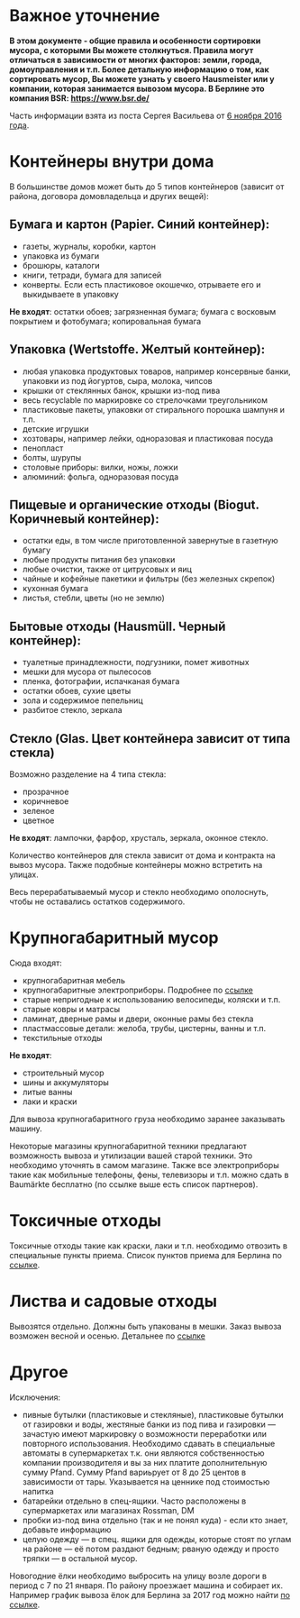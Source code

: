 # Важное уточнение

**В этом документе - общие правила и особенности сортировки мусора, с которыми Вы можете столкнуться. Правила могут отличаться в зависимости от многих факторов: земли, города, домоуправления и т.п. Более детальную информацию о том, как сортировать мусор, Вы можете узнать у своего Hausmeister или у компании, которая занимается вывозом мусора. В Берлине это компания BSR: https://www.bsr.de/**

Часть информации взята из поста Сергея Васильева от [6 ноября 2016 года](https://www.facebook.com/sergey.vasilyev/posts/10205938874269863).

# Контейнеры внутри дома

В большинстве домов может быть до 5 типов контейнеров (зависит от района, договора домовладельца и других вещей):
## Бумага и картон (Papier. Синий контейнер):
  * газеты, журналы, коробки, картон
  * упаковка из бумаги
  * брошюры, каталоги
  * книги, тетради, бумага для записей
  * конверты. Если есть пластиковое окошечко, отрываете его и выкидываете в упаковку

**Не входят**: остатки обоев; загрязненная бумага; бумага с восковым покрытием и фотобумага; копировальная бумага

## Упаковка (Wertstoffe. Желтый контейнер):
  * любая упаковка продуктовых товаров, например консервные банки, упаковки из под йогуртов, сыра, молока, чипсов
  * крышки от стеклянных банок, крышки из-под пива
  * весь recyclable по маркировке со стрелочками треугольником
  * пластиковые пакеты, упаковки от стирального порошка шампуня и т.п.
  * детские игрушки
  * хозтовары, например лейки, одноразовая и пластиковая посуда
  * пенопласт
  * болты, шурупы
  * столовые приборы: вилки, ножы, ложки
  * алюминий: фольга, одноразовая посуда

## Пищевые и органические отходы (Biogut. Коричневый контейнер):
  * остатки еды, в том числе приготовленной завернутые в газетную бумагу
  * любые продукты питания без упаковки
  * любые очистки, также от цитрусовых и яиц
  * чайные и кофейные пакетики и фильтры (без железных скрепок)
  * кухонная бумага
  * листья, стебли, цветы (но не землю)

## Бытовые отходы (Hausmüll. Черный контейнер):
  * туалетные принадлежности, подгузники, помет животных
  * мешки для мусора от пылесосов
  * пленка, фотографии, испачканая бумага
  * остатки обоев, сухие цветы
  * зола и содержимое пепельниц
  * разбитое стекло, зеркала

## Стекло (Glas. Цвет контейнера зависит от типа стекла)

Возможно разделение на 4 типа стекла:
  * прозрачное
  * коричневое
  * зеленое
  * цветное

**Не входят**: лампочки, фарфор, хрусталь, зеркала, оконное стекло.

Количество контейнеров для стекла зависит от дома и контракта на вывоз мусора. Также подобные контейнеры можно встретить на улицах.

Весь перерабатываемый мусор и стекло необходимо ополоснуть, чтобы не оставались остатков содержимого.

# Крупногабаритный мусор

Сюда входят:
* крупногабаритная мебель
* крупногабаритные электроприборы. Подробнее по [ссылке](https://www.bsr.de/elektrogeraete-20292.php)
* старые непригодные к использованию велосипеды, коляски и т.п.
* старые ковры и матрасы
* ламинат, дверные рамы и двери, оконные рамы без стекла
* пластмассовые детали: желоба, трубы, цистерны, ванны и т.п.
* текстильные отходы

**Не входят**:
* строительный мусор
* шины и аккумуляторы
* литые ванны
* лаки и краски

Для вывоза крупногабаритного груза необходимо заранее заказывать машину.

Некоторые магазины крупногабаритной техники предлагают возможность вывоза и утилизации вашей старой техники. Это необходимо уточнять в самом магазине. Также все электроприборы такие как мобильные телефоны, фены, телевизоры и т.п. можно сдать в Baumärkte бесплатно (по ссылке выше есть список партнеров).

# Токсичные отходы

Токсичные отходы такие как краски, лаки и т.п. необходимо отвозить в специальные пункты приема. Список пунктов приема для Берлина по [ссылке](https://www.bsr.de/schadstoffe-20363.php).

# Листва и садовые отходы

Вывозятся отдельно. Должны быть упакованы в мешки. Заказ вывоза возможен весной и осенью. Детальнее по [ссылке](https://www.bsr.de/gartenabfaelle-23508.php)

# Другое

Исключения:
* пивные бутылки (пластиковые и стекляные), пластиковые бутылки от газировки и воды, жестяные банки из под пива и газировки — зачастую имеют маркировку о возможности переработки или повторного использования. Необходимо сдавать в специальные автоматы в супермаркетах т.к. они являются собственностью компании производителя и вы за них платите дополнительную сумму Pfand. Сумму Pfand вариьрует от 8 до 25 центов в зависимости от тары. Указывается на ценнике под стоимостью напитка
* батарейки отдельно в спец-ящики. Часто расположены в супермаркетах или магазинах Rossman, DM
* пробки из-под вина отдельно (так и не понял куда) - если кто знает, добавьте информацию
* целую одежду — в спец. ящики для одежды, которые стоят по углам на районе — её потом раздают бедным; рваную одежду и просто тряпки — в остальной мусор.

Новогодние ёлки необходимо выбросить на улицу возле дороги в период с 7 по 21 января. По району проезжает машина и собирает их. Например график вывоза ёлок для Берлина за 2017 год можно найти [по ссылке](https://www.bsr.de/weihnachtsbaeume-20411.php).
